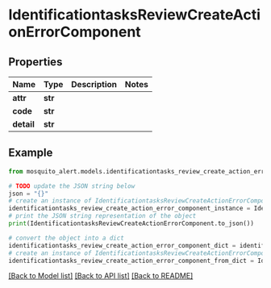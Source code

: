 # IdentificationtasksReviewCreateActionErrorComponent


## Properties

Name | Type | Description | Notes
------------ | ------------- | ------------- | -------------
**attr** | **str** |  | 
**code** | **str** |  | 
**detail** | **str** |  | 

## Example

```python
from mosquito_alert.models.identificationtasks_review_create_action_error_component import IdentificationtasksReviewCreateActionErrorComponent

# TODO update the JSON string below
json = "{}"
# create an instance of IdentificationtasksReviewCreateActionErrorComponent from a JSON string
identificationtasks_review_create_action_error_component_instance = IdentificationtasksReviewCreateActionErrorComponent.from_json(json)
# print the JSON string representation of the object
print(IdentificationtasksReviewCreateActionErrorComponent.to_json())

# convert the object into a dict
identificationtasks_review_create_action_error_component_dict = identificationtasks_review_create_action_error_component_instance.to_dict()
# create an instance of IdentificationtasksReviewCreateActionErrorComponent from a dict
identificationtasks_review_create_action_error_component_from_dict = IdentificationtasksReviewCreateActionErrorComponent.from_dict(identificationtasks_review_create_action_error_component_dict)
```
[[Back to Model list]](../README.md#documentation-for-models) [[Back to API list]](../README.md#documentation-for-api-endpoints) [[Back to README]](../README.md)


